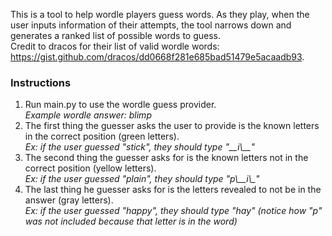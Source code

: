 This is a tool to help wordle players guess words. As they play, when the user inputs information of their attempts, the tool narrows down and generates a ranked list of possible words to guess. <br/>
Credit to dracos for their list of valid wordle words: https://gist.github.com/dracos/dd0668f281e685bad51479e5acaadb93. <br/>

### Instructions
<ol>
<li>Run main.py to use the wordle guess provider.</li>
<em>Example wordle answer: blimp</em>
<li>The first thing the guesser asks the user to provide is the known letters in the correct position (green letters).</li>
<em>Ex: if the user guessed "stick", they should type "__i\__"</em>
<li>The second thing the guesser asks for is the known letters not in the correct position (yellow letters).</li>
<em>Ex: if the user guessed "plain", they should type "p\__i\_"</em>
<li>The last thing he guesser asks for is the letters revealed to not be in the answer (gray letters).</li>
<em>Ex: if the user guessed "happy", they should type "hay" (notice how "p" was not included because that letter is in the word)</em>
</ol>
